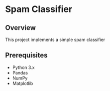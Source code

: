 # Spam Classifier

## Overview

This project implements a simple spam classifier

## Prerequisites

- Python 3.x
- Pandas
- NumPy
- Matplotlib



